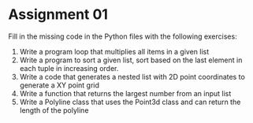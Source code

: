 # Assignment 01


Fill in the missing code in the Python files with the following exercises:

1. Write a program loop that multiplies all items in a given list
2. Write a program to sort a given list, sort based on the last element in each tuple in increasing order.
3. Write a code that generates a nested list with 2D point coordinates to generate a XY point grid
4. Write a function that returns the largest number from an input list
5. Write a Polyline class that uses the Point3d class and can return the length of the polyline
